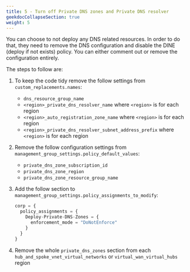 ```yaml
---
title: 5 - Turn off Private DNS zones and Private DNS resolver
geekdocCollapseSection: true
weight: 5
---
```


You can choose to not deploy any DNS related resources. In order to do that, they need to remove the DNS configuration and disable the DINE (deploy if not exists) policy. You can either comment out or remove the configuration entirely.

The steps to follow are:

1. To keep the code tidy remove the follow settings from `custom_replacements.names`:
    * `dns_resource_group_name`
    * `<region>_private_dns_resolver_name` where `<region>` is for each region
    * `<region>_auto_registration_zone_name` where `<region>` is for each region
    * `<region>_private_dns_resolver_subnet_address_prefix` where `<region>` is for each region
1. Remove the follow configuration settings from `management_group_settings.policy_default_values`:
    * `private_dns_zone_subscription_id`
    * `private_dns_zone_region`
    * `private_dns_zone_resource_group_name`
1. Add the follow section to `management_group_settings.policy_assignments_to_modify`:

    ```terraform
    corp = {
      policy_assignments = {
        Deploy-Private-DNS-Zones = {
          enforcement_mode = "DoNotEnforce"
        }
      }
    }
    ```

1. Remove the whole `private_dns_zones` section from each `hub_and_spoke_vnet_virtual_networks` or `virtual_wan_virtual_hubs` region
